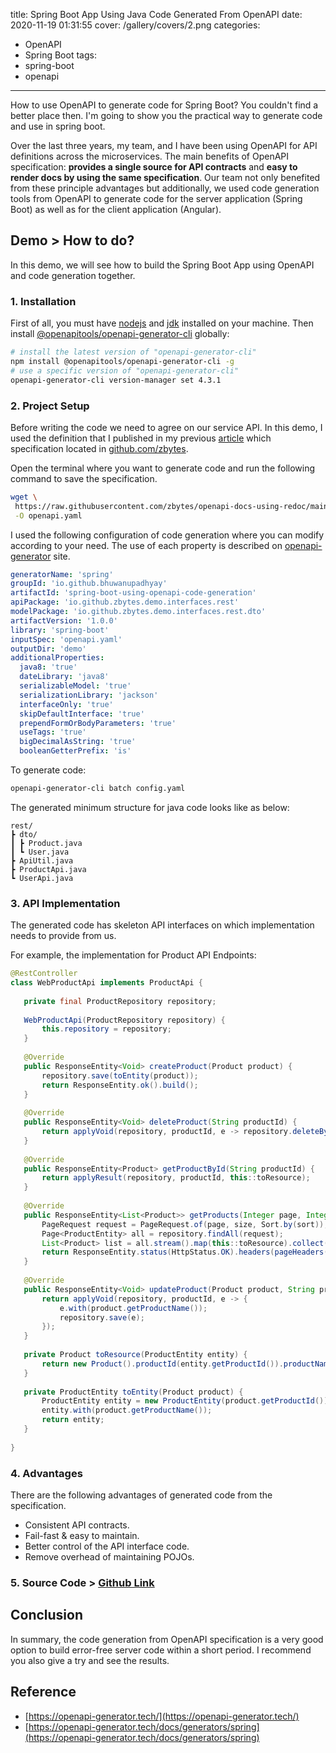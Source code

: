 title: Spring Boot App Using Java Code Generated From OpenAPI
date: 2020-11-19 01:31:55
cover: /gallery/covers/2.png
categories:
- OpenAPI
- Spring Boot
tags:
- spring-boot
- openapi
---

How to use OpenAPI to generate code for Spring Boot? You couldn't find a better place then. I'm going to show you the practical way to generate code and use in spring boot.

<!-- more -->

Over the last three years, my team, and I have been using OpenAPI for API definitions across the microservices. The main benefits of OpenAPI specification: __provides a single source for API contracts__ and __easy to render docs by using the same specification__. Our team not only benefited from these principle advantages but additionally, we used code generation tools from OpenAPI to generate code for the server application (Spring Boot) as well as for the client application (Angular).

## Demo > How to do?

In this demo, we will see how to build the Spring Boot App using OpenAPI and code generation together.

### 1. Installation

First of all, you must have [nodejs](https://nodejs.org/) and [jdk](https://sdkman.io/jdks) installed on your machine.
Then install [@openapitools/openapi-generator-cli](https://www.npmjs.com/package/@openapitools/openapi-generator-cli) globally:

```bash
# install the latest version of "openapi-generator-cli"
npm install @openapitools/openapi-generator-cli -g
# use a specific version of "openapi-generator-cli"
openapi-generator-cli version-manager set 4.3.1
```

### 2. Project Setup

Before writing the code we need to agree on our service API. In this demo, I used the definition that I published in my previous [article](https://medium.com/zbytes/openapi-docs-using-redoc-dbdad66bff10) which specification located in [github.com/zbytes](https://raw.githubusercontent.com/zbytes/openapi-docs-using-redoc/main/dist.yaml).

Open the terminal where you want to generate code and run the following command to save the specification.

```bash
wget \
 https://raw.githubusercontent.com/zbytes/openapi-docs-using-redoc/main/dist.yaml \
 -O openapi.yaml
```

I used the following configuration of code generation where you can modify according to your need. The use of each property is described on [openapi-generator](https://openapi-generator.tech/docs/generators/spring) site.

```yaml
generatorName: 'spring'
groupId: 'io.github.bhuwanupadhyay'
artifactId: 'spring-boot-using-openapi-code-generation'
apiPackage: 'io.github.zbytes.demo.interfaces.rest'
modelPackage: 'io.github.zbytes.demo.interfaces.rest.dto'
artifactVersion: '1.0.0'
library: 'spring-boot'
inputSpec: 'openapi.yaml'
outputDir: 'demo'
additionalProperties:
  java8: 'true'
  dateLibrary: 'java8'
  serializableModel: 'true'
  serializationLibrary: 'jackson'
  interfaceOnly: 'true'
  skipDefaultInterface: 'true'
  prependFormOrBodyParameters: 'true'
  useTags: 'true'
  bigDecimalAsString: 'true'
  booleanGetterPrefix: 'is'
```

To generate code:

```bash
openapi-generator-cli batch config.yaml
```

The generated minimum structure for java code looks like as below:

```
rest/
┣ dto/
┃ ┣ Product.java
┃ ┗ User.java
┣ ApiUtil.java
┣ ProductApi.java
┗ UserApi.java
```

### 3. API Implementation

The generated code has skeleton API interfaces on which implementation needs to provide from us.

For example, the implementation for Product API Endpoints:

```java
@RestController
class WebProductApi implements ProductApi {
 
   private final ProductRepository repository;
 
   WebProductApi(ProductRepository repository) {
       this.repository = repository;
   }
 
   @Override
   public ResponseEntity<Void> createProduct(Product product) {
       repository.save(toEntity(product));
       return ResponseEntity.ok().build();
   }
 
   @Override
   public ResponseEntity<Void> deleteProduct(String productId) {
       return applyVoid(repository, productId, e -> repository.deleteById(e.getProductId()));
   }
 
   @Override
   public ResponseEntity<Product> getProductById(String productId) {
       return applyResult(repository, productId, this::toResource);
   }
 
   @Override
   public ResponseEntity<List<Product>> getProducts(Integer page, Integer size, String sort) {
       PageRequest request = PageRequest.of(page, size, Sort.by(sort));
       Page<ProductEntity> all = repository.findAll(request);
       List<Product> list = all.stream().map(this::toResource).collect(Collectors.toList());
       return ResponseEntity.status(HttpStatus.OK).headers(pageHeaders(all)).body(list);
   }
 
   @Override
   public ResponseEntity<Void> updateProduct(Product product, String productId) {
       return applyVoid(repository, productId, e -> {
           e.with(product.getProductName());
           repository.save(e);
       });
   }
 
   private Product toResource(ProductEntity entity) {
       return new Product().productId(entity.getProductId()).productName(entity.getProductName());
   }
 
   private ProductEntity toEntity(Product product) {
       ProductEntity entity = new ProductEntity(product.getProductId());
       entity.with(product.getProductName());
       return entity;
   }
 
}
```

### 4. Advantages

There are the following advantages of generated code from the specification.

- Consistent API contracts.
- Fail-fast & easy to maintain.
- Better control of the API interface code.
- Remove overhead of maintaining POJOs.

### 5. Source Code > [Github Link](https://github.com/zbytes/spring-boot-using-openapi-code-generation)

## Conclusion

In summary, the code generation from OpenAPI specification is a very good option to build error-free server code within a short period. I recommend you also give a try and see the results.

## Reference
- [https://openapi-generator.tech/](https://openapi-generator.tech/)
- [https://openapi-generator.tech/docs/generators/spring](https://openapi-generator.tech/docs/generators/spring)
